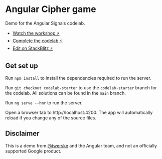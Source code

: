 # Angular Cipher game

Demo for the Angular Signals codelab.

- [Watch the workshop ⚡️](https://goo.gle/io23-signals-workshop)
- [Complete the codelab ⚡️](https://goo.gle/io23-signals-workshop)
- [Edit on StackBlitz ⚡️](https://stackblitz.com/edit/angular-io23)

## Get set up

Run `npm install` to install the dependencies required to run the server.

Run `git checkout codelab-starter` to use the `codelab-starter` branch for the codelab. All solutions can be found in the `main` branch.

Run `ng serve --hmr` to run the server.

Open a browser tab to http://localhost:4200. The app will automatically reload if you change any of the source files.

## Disclaimer

This is a demo from [@twerske](https://twitter.com/twerske) and the Angular team, and not an officially supported Google product.

